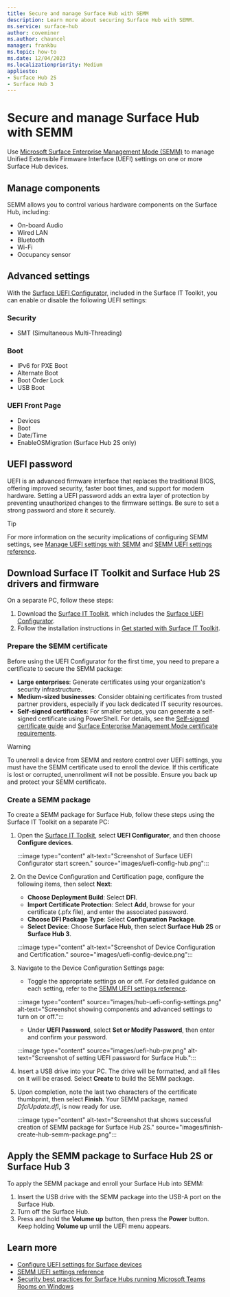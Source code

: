 ```yaml
---
title: Secure and manage Surface Hub with SEMM
description: Learn more about securing Surface Hub with SEMM.
ms.service: surface-hub
author: coveminer
ms.author: chauncel
manager: frankbu
ms.topic: how-to
ms.date: 12/04/2023
ms.localizationpriority: Medium
appliesto:
- Surface Hub 2S
- Surface Hub 3
---
```


# Secure and manage Surface Hub with SEMM

Use [Microsoft Surface Enterprise Management Mode (SEMM)](/surface/surface-enterprise-management-mode) to manage Unified Extensible Firmware Interface (UEFI) settings on one or more Surface Hub devices.

## Manage components

SEMM allows you to control various hardware components on the Surface Hub, including:

- On-board Audio
- Wired LAN
- Bluetooth
- Wi-Fi
- Occupancy sensor

## Advanced settings

With the [Surface UEFI Configurator](https://www.microsoft.com/download/details.aspx?id=46703), included in the Surface IT Toolkit, you can enable or disable the following UEFI settings:

### Security

- SMT (Simultaneous Multi-Threading)

### Boot

- IPv6 for PXE Boot
- Alternate Boot
- Boot Order Lock
- USB Boot

### UEFI Front Page

- Devices
- Boot
- Date/Time
- EnableOSMigration (Surface Hub 2S only)

## UEFI password

UEFI is an advanced firmware interface that replaces the traditional BIOS, offering improved security, faster boot times, and support for modern hardware. Setting a UEFI password adds an extra layer of protection by preventing unauthorized changes to the firmware settings. Be sure to set a strong password and store it securely.

> [!TIP]
> For more information on the security implications of configuring SEMM settings, see [Manage UEFI settings with SEMM](/surface-hub/surface-hub-3-security#manage-uefi-settings-with-semm) and [SEMM UEFI settings reference](/surface/surface-it-toolkit-semm-uefi-settings.md).

## Download Surface IT Toolkit and Surface Hub 2S drivers and firmware

On a separate PC, follow these steps:

1. Download the [Surface IT Toolkit](https://www.microsoft.com/download/details.aspx?id=46703), which includes the [Surface UEFI Configurator](/surface/surface-it-toolkit-uefi-config).
2. Follow the installation instructions in [Get started with Surface IT Toolkit](/surface/surface-it-toolkit#get-started-with-surface-it-toolkit).

### Prepare the SEMM certificate

Before using the UEFI Configurator for the first time, you need to prepare a certificate to secure the SEMM package:

- **Large enterprises**: Generate certificates using your organization's security infrastructure.
- **Medium-sized businesses**: Consider obtaining certificates from trusted partner providers, especially if you lack dedicated IT security resources.
- **Self-signed certificates**: For smaller setups, you can generate a self-signed certificate using PowerShell. For details, see the [Self-signed certificate guide](/dotnet/core/additional-tools/self-signed-certificates-guide#create-a-self-signed-certificate) and [Surface Enterprise Management Mode certificate requirements](/surface/surface-enterprise-management-mode#surface-enterprise-management-mode-certificate-requirements).

> [!WARNING]
> To unenroll a device from SEMM and restore control over UEFI settings, you must have the SEMM certificate used to enroll the device. If this certificate is lost or corrupted, unenrollment will not be possible. Ensure you back up and protect your SEMM certificate.

### Create a SEMM package

To create a SEMM package for Surface Hub, follow these steps using the Surface IT Toolkit on a separate PC:

1. Open the [Surface IT Toolkit](/surface/surface-it-toolkit), select **UEFI Configurator**, and then choose **Configure devices**.

   :::image type="content" alt-text="Screenshot of Surface UEFI Configurator start screen." source="images/uefi-config-hub.png":::

2. On the Device Configuration and Certification page, configure the following items, then select **Next**:
   - **Choose Deployment Build**: Select **DFI**.
   - **Import Certificate Protection**: Select **Add**, browse for your certificate (.pfx file), and enter the associated password.
   - **Choose DFI Package Type**: Select **Configuration Package**.
   - **Select Device**: Choose **Surface Hub**, then select **Surface Hub 2S** or **Surface Hub 3**.

   :::image type="content" alt-text="Screenshot of Device Configuration and Certification." source="images/uefi-config-device.png":::

3. Navigate to the Device Configuration Settings page:
   - Toggle the appropriate settings on or off. For detailed guidance on each setting, refer to the [SEMM UEFI settings reference](/surface/surface-it-toolkit-semm-uefi-settings.md).

   :::image type="content" source="images/hub-uefi-config-settings.png" alt-text="Screenshot showing components and advanced settings to turn on or off.":::

   - Under **UEFI Password**, select **Set or Modify Password**, then enter and confirm your password.

   :::image type="content" source="images/uefi-hub-pw.png" alt-text="Screenshot of setting UEFI password for Surface Hub.":::

4. Insert a USB drive into your PC. The drive will be formatted, and all files on it will be erased. Select **Create** to build the SEMM package.
5. Upon completion, note the last two characters of the certificate thumbprint, then select **Finish**. Your SEMM package, named *DfciUpdate.dfi*, is now ready for use.

   :::image type="content" alt-text="Screenshot that shows successful creation of SEMM package for Surface Hub 2S." source="images/finish-create-hub-semm-package.png":::

## Apply the SEMM package to Surface Hub 2S or Surface Hub 3

To apply the SEMM package and enroll your Surface Hub into SEMM:

1. Insert the USB drive with the SEMM package into the USB-A port on the Surface Hub.
2. Turn off the Surface Hub.
3. Press and hold the **Volume up** button, then press the **Power** button. Keep holding **Volume up** until the UEFI menu appears.

## Learn more

- [Configure UEFI settings for Surface devices](/surface/surface-it-toolkit-uefi-config.md)
- [SEMM UEFI settings reference](/surface/surface-it-toolkit-semm-uefi-settings.md)
- [Security best practices for Surface Hubs running Microsoft Teams Rooms on Windows](surface-hub-3-security.md)


